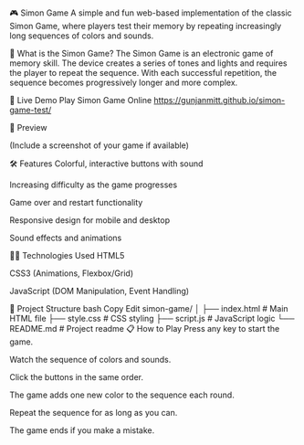 🎮 Simon Game
A simple and fun web-based implementation of the classic Simon Game, where players test their memory by repeating increasingly long sequences of colors and sounds.

🧠 What is the Simon Game?
The Simon Game is an electronic game of memory skill. The device creates a series of tones and lights and requires the player to repeat the sequence. With each successful repetition, the sequence becomes progressively longer and more complex.

🚀 Live Demo
Play Simon Game Online
https://gunjanmitt.github.io/simon-game-test/


📸 Preview

(Include a screenshot of your game if available)

🛠️ Features
Colorful, interactive buttons with sound

Increasing difficulty as the game progresses

Game over and restart functionality

Responsive design for mobile and desktop

Sound effects and animations

🧑‍💻 Technologies Used
HTML5

CSS3 (Animations, Flexbox/Grid)

JavaScript (DOM Manipulation, Event Handling)

📂 Project Structure
bash
Copy
Edit
simon-game/
│
├── index.html        # Main HTML file
├── style.css         # CSS styling
├── script.js         # JavaScript logic
└── README.md         # Project readme
📋 How to Play
Press any key to start the game.

Watch the sequence of colors and sounds.

Click the buttons in the same order.

The game adds one new color to the sequence each round.

Repeat the sequence for as long as you can.

The game ends if you make a mistake.
